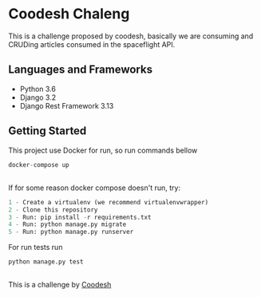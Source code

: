 # Coodesh Chaleng

This is a challenge proposed by coodesh, basically we are consuming and CRUDing articles consumed in the spaceflight API.

## Languages and Frameworks

* Python 3.6
* Django 3.2
* Django Rest Framework 3.13



## Getting Started

This project use Docker for run, so run commands bellow
```python
docker-compose up
```
##

If for some reason docker compose doesn't run, try:

```python
1 - Create a virtualenv (we recommend virtualenvwrapper)
2 - Clone this repository
3 - Run: pip install -r requirements.txt
4 - Run: python manage.py migrate
5 - Run: python manage.py runserver
```

For run tests run
```python
python manage.py test
```

##
This is a challenge by [Coodesh](https://coodesh.com/)